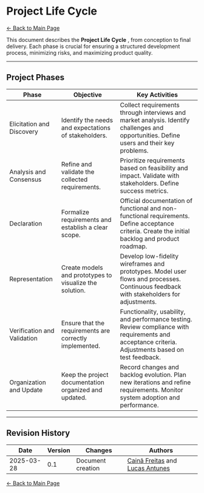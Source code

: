 
# Project Life Cycle

[← Back to Main Page](../../index.md)

This document describes the  **Project Life Cycle** , from conception to final delivery. Each phase is crucial for ensuring a structured development process, minimizing risks, and maximizing product quality.

---

## Project Phases

| Phase                       | Objective                                               | Key Activities                                                                                                                                      |
| --------------------------- | ------------------------------------------------------- | --------------------------------------------------------------------------------------------------------------------------------------------------- |
| Elicitation and Discovery   | Identify the needs and expectations of stakeholders.    | Collect requirements through interviews and market analysis. Identify challenges and opportunities. Define users and their key problems.            |
| Analysis and Consensus      | Refine and validate the collected requirements.         | Prioritize requirements based on feasibility and impact. Validate with stakeholders. Define success metrics.                                        |
| Declaration                 | Formalize requirements and establish a clear scope.     | Official documentation of functional and non-functional requirements. Define acceptance criteria. Create the initial backlog and product roadmap.   |
| Representation              | Create models and prototypes to visualize the solution. | Develop low-fidelity wireframes and prototypes. Model user flows and processes. Continuous feedback with stakeholders for adjustments.              |
| Verification and Validation | Ensure that the requirements are correctly implemented. | Functionality, usability, and performance testing. Review compliance with requirements and acceptance criteria. Adjustments based on test feedback. |
| Organization and Update     | Keep the project documentation organized and updated.   | Record changes and backlog evolution. Plan new iterations and refine requirements. Monitor system adoption and performance.                         |

---

## Revision History

| Date       | Version | Changes                           | Authors |
| ---------- | ------- | --------------------------------- | ------- |
| 2025-03-28 | 0.1     | Document creation                 | [Cainã Freitas](https://github.com/freitasc) and [Lucas Antunes](https://github.com/LucasGSAntunes)        |

[← Back to Main Page](../../index.md)